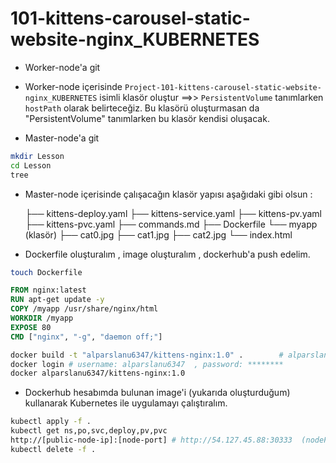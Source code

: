 # 101-kittens-carousel-static-website-nginx_KUBERNETES

- Worker-node'a git

- Worker-node içerisinde ``Project-101-kittens-carousel-static-website-nginx_KUBERNETES`` isimli klasör oluştur ==>> ``PersistentVolume``  tanımlarken ``hostPath`` olarak belirteceğiz. Bu klasörü oluşturmasan da "PersistentVolume" tanımlarken bu klasör kendisi oluşacak.

- Master-node'a git

```bash
mkdir Lesson
cd Lesson
tree
```
  
- Master-node içerisinde çalışacağın klasör yapısı aşağıdaki gibi olsun :

    ├── kittens-deploy.yaml
    ├── kittens-service.yaml
    ├── kittens-pv.yaml
    ├── kittens-pvc.yaml
    ├── commands.md
    ├── Dockerfile
    └── myapp (klasör)
        ├── cat0.jpg
        ├── cat1.jpg
        ├── cat2.jpg
        └── index.html

- Dockerfile oluşturalım , image oluşturalım , dockerhub'a push edelim.

```bash
touch Dockerfile
```

```Dockerfile
FROM nginx:latest
RUN apt-get update -y
COPY /myapp /usr/share/nginx/html
WORKDIR /myapp
EXPOSE 80 	
CMD ["nginx", "-g", "daemon off;"]
```

```bash
docker build -t "alparslanu6347/kittens-nginx:1.0" .        # alparslanu6347 : dockerhub username
docker login # username: alparslanu6347  , password: ********
docker alparslanu6347/kittens-nginx:1.0
```

- Dockerhub hesabımda bulunan image'i (yukarıda oluşturduğum) kullanarak Kubernetes ile uygulamayı çalıştıralım.

```bash
kubectl apply -f .
kubectl get ns,po,svc,deploy,pv,pvc
http://[public-node-ip]:[node-port] # http://54.127.45.88:30333  (nodePort: 30333)
kubectl delete -f .
```
